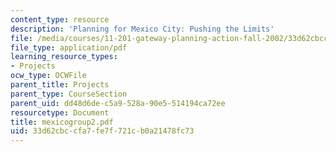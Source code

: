 ```yaml
---
content_type: resource
description: 'Planning for Mexico City: Pushing the Limits'
file: /media/courses/11-201-gateway-planning-action-fall-2002/33d62cbccfa7fe7f721cb0a21478fc73_mexicogroup2.pdf
file_type: application/pdf
learning_resource_types:
- Projects
ocw_type: OCWFile
parent_title: Projects
parent_type: CourseSection
parent_uid: dd48d6de-c5a9-528a-90e5-514194ca72ee
resourcetype: Document
title: mexicogroup2.pdf
uid: 33d62cbc-cfa7-fe7f-721c-b0a21478fc73
---
```

